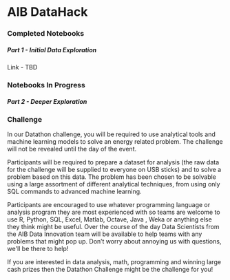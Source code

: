# AIB DataHack

### Completed Notebooks

##### Part 1 - Initial Data Exploration 

Link - TBD



### Notebooks In Progress

##### Part 2 - Deeper Exploration



### Challenge

In our Datathon challenge, you will be required to use analytical tools and machine learning models to solve an energy related problem. The challenge will not be revealed until the day of the event.

Participants will be required to prepare a dataset for analysis (the raw data for the challenge will be supplied to everyone on USB sticks) and to solve a problem based on this data. The problem has been chosen to be solvable using a large assortment of different analytical techniques, from using only SQL commands to advanced machine learning.

Participants are encouraged to use whatever programming language or analysis program they are most experienced with so teams are welcome to use R, Python, SQL, Excel, Matlab, Octave, Java , Weka or anything else they think might be useful. Over the course of the day Data Scientists from the AIB Data Innovation team will be available to help teams with any problems that might pop up. Don’t worry about annoying us with questions, we'll be there to help!

If you are interested in data analysis, math, programming and winning large cash prizes then the Datathon Challenge might be the challenge for you!

